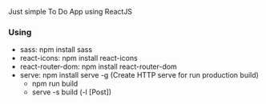 Just simple To Do App using ReactJS

### Using
- sass: npm install sass
- react-icons: npm install react-icons
- react-router-dom: npm install react-router-dom
- serve: npm install serve -g (Create HTTP serve for run production build)
    + npm run build
    + serve -s build (-l [Post])